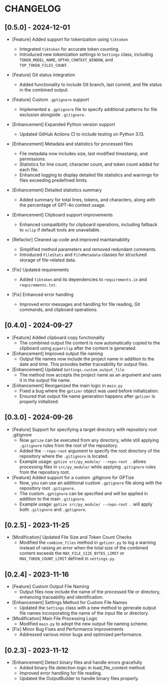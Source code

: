 # CHANGELOG

## [0.5.0] - 2024-12-01
- [Feature] Added support for tokenization using `tiktoken`
  - Integrated `tiktoken` for accurate token counting.
  - Introduced new tokenization settings in `Settings` class, including `TOKEN_MODEL_NAME`, `GPT4O_CONTEXT_WINDOW`, and `TOP_TOKEN_FILES_COUNT`.

- [Feature] Git status integration
  - Added functionality to include Git branch, last commit, and file status in the combined output.

- [Feature] Custom `.gptignore` support
  - Implemented a `.gptignore` file to specify additional patterns for file exclusion alongside `.gitignore`.

- [Enhancement] Expanded Python version support
  - Updated GitHub Actions CI to include testing on Python 3.13.

- [Enhancement] Metadata and statistics for processed files
  - File metadata now includes size, last modified timestamp, and permissions.
  - Statistics for line count, character count, and token count added for each file.
  - Enhanced logging to display detailed file statistics and warnings for files exceeding predefined limits.

- [Enhancement] Detailed statistics summary
  - Added summary for total lines, tokens, and characters, along with the percentage of GPT-4o context usage.

- [Enhancement] Clipboard support improvements
  - Enhanced compatibility for clipboard operations, including fallback to `xclip` if default tools are unavailable.

- [Refactor] Cleaned up code and improved maintainability
  - Simplified method parameters and removed redundant comments.
  - Introduced `FileStats` and `FileMetadata` classes for structured storage of file-related data.

- [Fix] Updated requirements
  - Added `tiktoken` and its dependencies to `requirements.in` and `requirements.txt`.

- [Fix] Enhanced error handling
  - Improved error messages and handling for file reading, Git commands, and clipboard operations.

## [0.4.0] - 2024-09-27
- [Feature] Added clipboard copy functionality
  - The combined output file content is now automatically copied to the clipboard using `pyperclip` after the content is generated.
- [Enhancement] Improved output file naming
  - Output file names now include the project name in addition to the date and time. This provides better traceability for output files.
- [Enhancement] Updated `Settings.custom_output_file`
  - The method now accepts the project name as an argument and uses it in the output file name.
- [Enhancement] Reorganized the main logic in `main.py`
  - Fixed a bug where the `gptizer` object was used before initialization.
  - Ensured that output file name generation happens after `gptizer` is properly initialized.

## [0.3.0] - 2024-09-26
- [Feature] Support for specifying a target directory with repository root .gitignore
  - Now `gptize` can be executed from any directory, while still applying `.gitignore` rules from the root of the repository.
  - Added the `--repo-root` argument to specify the root directory of the repository where the `.gitignore` is located.
  - Example usage: `gptize src/py_module/ --repo-root .` allows processing files in `src/py_module/` while applying `.gitignore` rules from the repository root.
- [Feature] Added support for a custom .gitignore for GPTize
  - Now, you can use an additional custom `.gptignore` file along with the repository root `.gitignore`.
  - The custom `.gptignore` can be specified and will be applied in addition to the main `.gitignore`.
  - Example usage: `gptize src/py_module/ --repo-root .` will apply both `.gitignore` and `.gptignore`.

## [0.2.5] - 2023-11-25
- [Modification] Updated File Size and Token Count Checks
  - Modified the `combine_files` method in `gptizer.py` to log a warning instead of raising an error when the total size of the combined content exceeds the `MAX_FILE_SIZE_BYTES_LIMIT` or `MAX_TOKEN_COUNT_LIMIT` defined in `settings.py`.

## [0.2.4] - 2023-11-16
- [Feature] Custom Output File Naming
  - Output files now include the name of the processed file or directory, enhancing traceability and identification.
- [Enhancement] Settings Method for Custom File Names
  - Updated the `Settings` class with a new method to generate output file names incorporating the name of the input file or directory.
- [Modification] Main File Processing Logic
  - Modified `main.py` to adopt the new output file naming scheme.
- [Fix] Minor Bug Fixes and Performance Improvements
  - Addressed various minor bugs and optimized performance.

## [0.2.3] - 2023-11-12
- [Enhancement] Detect binary files and handle errors gracefully
  - Added binary file detection logic in load_file_content method.
  - Improved error handling for file reading.
  - Updated the OutputBuilder to handle binary files properly.
